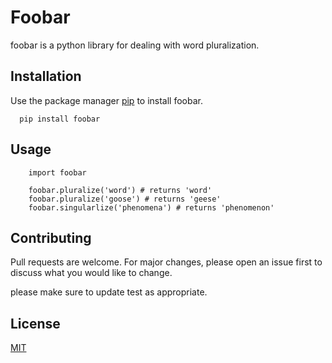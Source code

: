 # Foobar
foobar is a python library for dealing with word pluralization.

## Installation
Use the package manager [pip]() to install foobar.

  ```
    pip install foobar
  ```

## Usage 
```
    import foobar

    foobar.pluralize('word') # returns 'word'
    foobar.pluralize('goose') # returns 'geese'
    foobar.singularlize('phenomena') # returns 'phenomenon'
```

## Contributing
Pull requests are welcome. For major changes, please open an issue first to discuss what you would like to change.


please make sure to update test as appropriate.

## License
[MIT](MIThttps://www.mit.edu)
